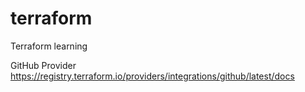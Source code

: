 # terraform

Terraform learning

GitHub Provider <https://registry.terraform.io/providers/integrations/github/latest/docs>
